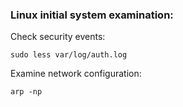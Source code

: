 ### Linux initial system examination:

Check security events:

`sudo less var/log/auth.log`

Examine network configuration:

`arp -np`
